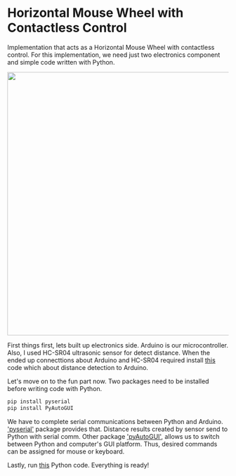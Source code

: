 # Horizontal Mouse Wheel with Contactless Control

Implementation that acts as a Horizontal Mouse Wheel with contactless control. For this implementation, we need just two electronics component and simple code written with Python. 

<p align="center">
  <img width="600" src="https://github.com/oreitor/contactless-horizontal-mouse-wheel-control/blob/master/HMW.gif">
</p>

First things first, lets built up electronics side. Arduino is our microcontroller. Also, I used HC-SR04 ultrasonic sensor for detect distance. When the ended up connecttions about Arduino and HC-SR04 required install [this](https://github.com/oreitor/contactless-horizontal-mouse-wheel-control/blob/master/arduino.ino) code which about distance detection to Arduino.

Let's move on to the fun part now. Two packages need to be installed before writing code with Python.

```python
pip install pyserial
pip install PyAutoGUI
```

We have to complete serial communications between Python and Arduino. ['pyserial'](https://pypi.org/project/pyserial/) package provides that. Distance results created by sensor send to Python with serial comm. Other package ['pyAutoGUI'](https://pypi.org/project/PyAutoGUI/), allows us to switch between Python and computer's GUI platform. Thus, desired commands can be assigned for mouse or keyboard.

Lastly, run [this](https://github.com/oreitor/contactless-horizontal-mouse-wheel-control/blob/master/python.py) Python code. Everything is ready!
